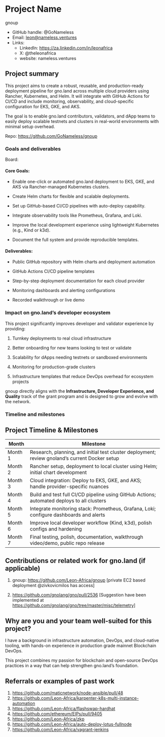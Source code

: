 # Project Name
gnoup

- GitHub handle: @GoNameless
- Email: leon@nameless.ventures
- Links:
    - LinkedIn: https://za.linkedin.com/in/leonafrica
    - X: @theleonafrica
    - website: nameless.ventures

## Project summary

This project aims to create a robust, reusable, and production-ready deployment pipeline for gno.land across multiple cloud providers using Rancher, Kubernetes, and Helm. It will integrate with GitHub Actions for CI/CD and include monitoring, observability, and cloud-specific configuration for EKS, GKE, and AKS.

The goal is to enable gno.land contributors, validators, and dApp teams to easily deploy scalable testnets and clusters in real-world environments with minimal setup overhead.

Repo: https://github.com/GoNameless/gnoup

### Goals and deliverables

Board: 

#### Core Goals:

- Enable one-click or automated gno.land deployment to EKS, GKE, and AKS via Rancher-managed Kubernetes clusters.

- Create Helm charts for flexible and scalable deployments.

- Set up GitHub-based CI/CD pipelines with auto-deploy capability.

- Integrate observability tools like Prometheus, Grafana, and Loki.

- Improve the local development experience using lightweight Kubernetes (e.g., Kind or k3d).

- Document the full system and provide reproducible templates.

#### Deliverables:

- Public GitHub repository with Helm charts and deployment automation

- GitHub Actions CI/CD pipeline templates

- Step-by-step deployment documentation for each cloud provider

- Monitoring dashboards and alerting configurations

- Recorded walkthrough or live demo

### Impact on gno.land’s developer ecosystem

This project significantly improves developer and validator experience by providing:

1. Turnkey deployments to real cloud infrastructure

2. Better onboarding for new teams looking to test or validate

3. Scalability for dApps needing testnets or sandboxed environments

4. Monitoring for production-grade clusters

5. Infrastructure templates that reduce DevOps overhead for ecosystem projects


gnoup directly aligns with the **Infrastructure, Developer Experience, and Quality** track of the grant program and is designed to grow and evolve with the network.

### Timeline and milestones

## Project Timeline & Milestones

| Month    | Milestone                                                                                   |
|----------|---------------------------------------------------------------------------------------------|
| Month 1  | Research, planning, and initial test cluster deployment; review gnoland’s current Docker setup |
| Month 2  | Rancher setup, deployment to local cluster using Helm; initial chart development             |
| Month 3  | Cloud integration: Deploy to EKS, GKE, and AKS; handle provider-specific nuances             |
| Month 4  | Build and test full CI/CD pipeline using GitHub Actions; automated deploys to all clusters  |
| Month 5  | Integrate monitoring stack: Prometheus, Grafana, Loki; configure dashboards and alerts       |
| Month 6  | Improve local developer workflow (Kind, k3d), polish configs and hardening                   |
| Month 7  | Final testing, polish, documentation, walkthrough video/demo, public repo release            |


## Contributions or related work for gno.land (if applicable)

1. gnoup: https://github.com/Leon-Africa/gnoup 
[private EC2 based deployment @zivkovicmilos has access]

2. https://github.com/gnolang/gno/pull/2536 
[Suggestion have been implemented at https://github.com/gnolang/gno/tree/master/misc/telemetry]

## Why are you and your team well-suited for this project?

I have a background in infrastructure automation, DevOps, and cloud-native tooling, with hands-on experience in production grade mainnet Blockchain DevOps.

This project combines my passion for blockchain and open-source DevOps practices in a way that can help strengthen gno.land’s foundation.

## Referrals or examples of past work

1. https://github.com/maticnetwork/node-ansible/pull/48
2. https://github.com/Leon-Africa/karpenter-k8s-multi-instance-automation
3. https://github.com/Leon-Africa/flashswap-hardhat
4. https://github.com/ethereum/EIPs/pull/9405
5. https://github.com/Leon-Africa/zkp
6. https://github.com/Leon-Africa/auto-deploy-lotus-fullnode
7. https://github.com/Leon-Africa/vagrant-jenkins
